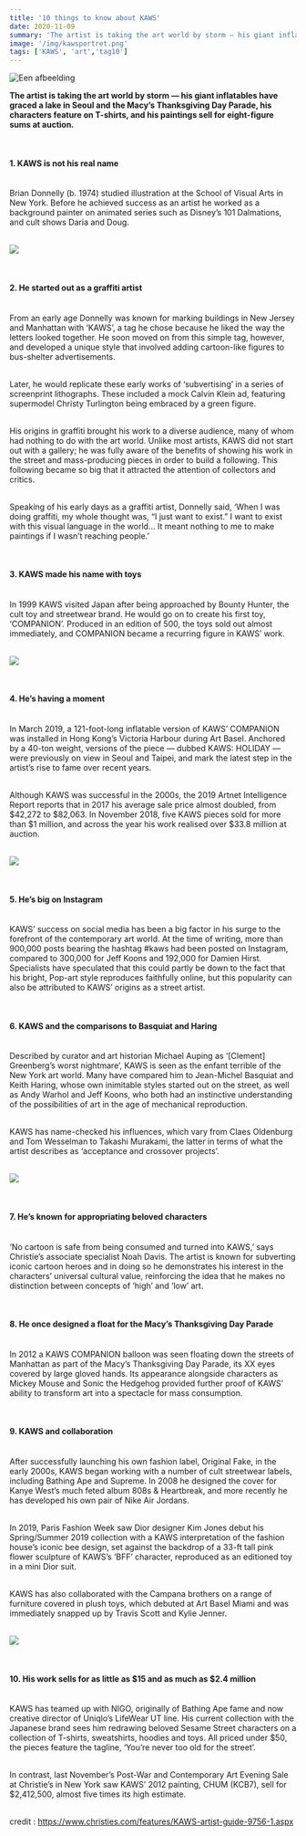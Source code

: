 ```yaml
---
title: '10 things to know about KAWS'
date: 2020-11-09
summary: 'The artist is taking the art world by storm — his giant inflatables have graced a lake in Seoul and the Macy’s Thanksgiving Day Parade, his characters feature on T-shirts, and his paintings sell for eight-figure sums at auction.'
image: '/img/kawsportret.png'
tags: ['KAWS', 'art','tag10']
---
```

![Een afbeelding](/img/kawsportret.png)

<b>The artist is taking the art world by storm — his giant inflatables have graced a lake in Seoul and the Macy’s Thanksgiving Day Parade, his characters feature on T-shirts, and his paintings sell for eight-figure sums at auction.</b>


<br><h4> 1. KAWS is not his real name </h4>

<br>Brian Donnelly (b. 1974) studied illustration at the School of Visual Arts in New York. Before he achieved success as an artist he worked as a background painter on animated series such as Disney’s 101 Dalmations, and cult shows Daria  and Doug.

<br><img class="blogpic1" src="/img/blogkaws1.jpg">

<br><h4> 2. He started out as a graffiti artist </h4>

<br>From an early age Donnelly was known for marking buildings in New Jersey and Manhattan with ‘KAWS’, a tag he chose because he liked the way the letters looked together. He soon moved on from this simple tag, however, and developed a unique style that involved adding cartoon-like figures to bus-shelter advertisements.

<br>Later, he would replicate these early works of ‘subvertising’ in a series of screenprint lithographs. These included a mock Calvin Klein ad, featuring supermodel Christy Turlington being embraced by a green figure.

<br>His origins in graffiti brought his work to a diverse audience, many of whom had nothing to do with the art world. Unlike most artists, KAWS did not start out with a gallery; he was fully aware of the benefits of showing his work in the street and mass-producing pieces in order to build a following. This following became so big that it attracted the attention of collectors and critics.

<br>Speaking of his early days as a graffiti artist, Donnelly said, ‘When I was doing graffiti, my whole thought was, “I just want to exist.” I want to exist with this visual language in the world… It meant nothing to me to make paintings if I wasn’t reaching people.’

<br><h4> 3. KAWS made his name with toys </h4>

<br>In 1999 KAWS visited Japan after being approached by Bounty Hunter, the cult toy and streetwear brand. He would go on to create his first toy, ‘COMPANION’. Produced in an edition of 500, the toys sold out almost immediately, and COMPANION became a recurring figure in KAWS’ work.

<br><img class="blogpic2" src="/img/blogkaws2.jpg">

<br><h4> 4. He’s having a moment </h4>

<br>In March 2019, a 121-foot-long inflatable version of KAWS’ COMPANION  was installed in Hong Kong’s Victoria Harbour during Art Basel. Anchored by a 40-ton weight, versions of the piece — dubbed KAWS: HOLIDAY — were previously on view in Seoul and Taipei, and mark the latest step in the artist’s rise to fame over recent years.

<br>Although KAWS was successful in the 2000s, the 2019 Artnet Intelligence Report reports that in 2017 his average sale price almost doubled, from $42,272 to $82,063. In November 2018, five KAWS pieces sold for more than $1 million, and across the year his work realised over $33.8 million at auction.

<br><img class="blogpic1" src="/img/blogkaws3.jpg">

<br><h4>5. He’s big on Instagram</h4>

<br>KAWS’ success on social media has been a big factor in his surge to the forefront of the contemporary art world. At the time of writing, more than 900,000 posts bearing the hashtag #kaws had been posted on Instagram, compared to 300,000 for Jeff Koons and 192,000 for Damien Hirst. Specialists have speculated that this could partly be down to the fact that his bright, Pop-art style reproduces faithfully online, but this popularity can also be attributed to KAWS’ origins as a street artist.

<br><h4>6. KAWS and the comparisons to Basquiat and Haring</h4>

<br>Described by curator and art historian Michael Auping as ‘[Clement] Greenberg’s worst nightmare’, KAWS is seen as the enfant terrible of the New York art world. Many have compared him to Jean-Michel Basquiat and Keith Haring, whose own inimitable styles started out on the street, as well as Andy Warhol and Jeff Koons, who both had an instinctive understanding of the possibilities of art in the age of mechanical reproduction.

<br>KAWS has name-checked his influences, which vary from Claes Oldenburg and Tom Wesselman to Takashi Murakami, the latter in terms of what the artist describes as ‘acceptance and crossover projects’.

<br><img class="blogpic2" src="/img/blogkaws4.jpg">

<br><h4>7. He’s known for appropriating beloved characters</h4>

<br>‘No cartoon is safe from being consumed and turned into KAWS,’ says Christie’s associate specialist Noah Davis. The artist is known for subverting iconic cartoon heroes and in doing so he demonstrates his interest in the characters’ universal cultural value, reinforcing the idea that he makes no distinction between concepts of ‘high’ and ‘low’ art.

<br><h4>8. He once designed a float for the Macy’s Thanksgiving Day Parade</h4>

<br>In 2012 a KAWS COMPANION  balloon was seen floating down the streets of Manhattan as part of the Macy’s Thanksgiving Day Parade, its XX eyes covered by large gloved hands. Its appearance alongside characters as Mickey Mouse and Sonic the Hedgehog provided further proof of KAWS’ ability to transform art into a spectacle for mass consumption.

<br><h4>9. KAWS and collaboration</h3>

<br>After successfully launching his own fashion label, Original Fake, in the early 2000s, KAWS began working with a number of cult streetwear labels, including Bathing Ape and Supreme. In 2008 he designed the cover for Kanye West’s much feted album 808s & Heartbreak, and more recently he has developed his own pair of Nike Air Jordans.

<br>In 2019, Paris Fashion Week saw Dior designer Kim Jones debut his Spring/Summer 2019 collection with a KAWS interpretation of the fashion house’s iconic bee design, set against the backdrop of a 33-ft tall pink flower sculpture of KAWS’s ‘BFF’ character, reproduced as an editioned toy in a mini Dior suit.

<br>KAWS has also collaborated with the Campana brothers on a range of furniture covered in plush toys, which debuted at Art Basel Miami and was immediately snapped up by Travis Scott and Kylie Jenner.

<br><img class="blogpic1" src="/img/blogkaws5.jpg">

<br><h4>10. His work sells for as little as $15 and as much as $2.4 million</h4>

<br>KAWS has teamed up with NIGO, originally of Bathing Ape fame and now creative director of Uniqlo’s LifeWear UT line. His current collection with the Japanese brand sees him redrawing beloved Sesame Street characters on a collection of T-shirts, sweatshirts, hoodies and toys. All priced under $50, the pieces feature the tagline, ‘You’re never too old for the street’.

<br>In contrast, last November’s Post-War and Contemporary Art Evening Sale  at Christie’s in New York saw KAWS’ 2012 painting, CHUM (KCB7), sell for $2,412,500, almost five times its high estimate.

<br>credit : https://www.christies.com/features/KAWS-artist-guide-9756-1.aspx
